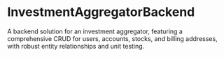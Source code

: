 # InvestmentAggregatorBackend
A backend solution for an investment aggregator, featuring a comprehensive CRUD for users, accounts, stocks, and billing addresses, with robust entity relationships and unit testing.
